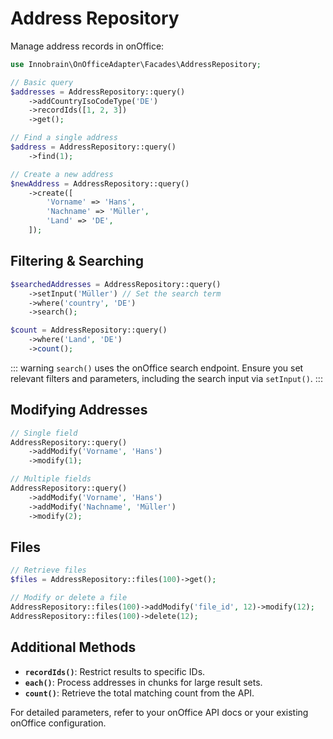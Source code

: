 # Address Repository

Manage address records in onOffice:

```php
use Innobrain\OnOfficeAdapter\Facades\AddressRepository;

// Basic query
$addresses = AddressRepository::query()
    ->addCountryIsoCodeType('DE')
    ->recordIds([1, 2, 3])
    ->get();

// Find a single address
$address = AddressRepository::query()
    ->find(1);

// Create a new address
$newAddress = AddressRepository::query()
    ->create([
        'Vorname' => 'Hans',
        'Nachname' => 'Müller',
        'Land' => 'DE',
    ]);
```

## Filtering & Searching
```php
$searchedAddresses = AddressRepository::query()
    ->setInput('Müller') // Set the search term
    ->where('country', 'DE')
    ->search();

$count = AddressRepository::query()
    ->where('Land', 'DE')
    ->count();
```
::: warning
`search()` uses the onOffice search endpoint. Ensure you set relevant filters and parameters, including the search input via `setInput()`.
:::

## Modifying Addresses
```php
// Single field
AddressRepository::query()
    ->addModify('Vorname', 'Hans')
    ->modify(1);

// Multiple fields
AddressRepository::query()
    ->addModify('Vorname', 'Hans')
    ->addModify('Nachname', 'Müller')
    ->modify(2);
```

##  Files
```php
// Retrieve files
$files = AddressRepository::files(100)->get();

// Modify or delete a file
AddressRepository::files(100)->addModify('file_id', 12)->modify(12);
AddressRepository::files(100)->delete(12);
```

## Additional Methods
- **`recordIds()`**: Restrict results to specific IDs.
- **`each()`**: Process addresses in chunks for large result sets.
- **`count()`**: Retrieve the total matching count from the API.

For detailed parameters, refer to your onOffice API docs or your existing onOffice configuration.